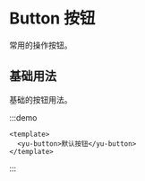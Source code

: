 # Button 按钮

常用的操作按钮。

## 基础用法

基础的按钮用法。

:::demo

```vue
<template>
  <yu-button>默认按钮</yu-button>
</template>
```

:::
